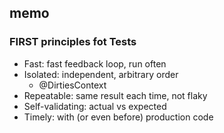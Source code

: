 ## memo

### FIRST principles fot Tests
- Fast: fast feedback loop, run often
- Isolated: independent, arbitrary order
    - @DirtiesContext
- Repeatable: same result each time, not flaky
- Self-validating: actual vs expected
- Timely: with (or even before) production code
